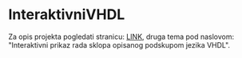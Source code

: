 # InteraktivniVHDL

Za opis projekta pogledati stranicu: [LINK](http://ferko.fer.hr/MCSoC2016/), druga tema pod naslovom: "Interaktivni prikaz rada sklopa opisanog podskupom jezika VHDL".
